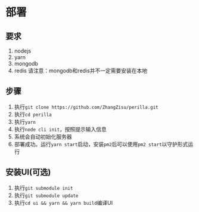 # 部署

## 要求
1. nodejs
2. yarn
3. mongodb
4. redis
请注意：mongodb和redis并不一定需要安装在本地

## 步骤
1. 执行`git clone https://github.com/ZhangZisu/perilla.git`
2. 执行`cd perilla`
3. 执行`yarn`
4. 执行`node cli init`，按照提示输入信息
5. 系统会自动初始化服务器
6. 部署成功。运行`yarn start`启动，安装`pm2`后可以使用`pm2 start`以守护形式运行

## 安装UI(可选)
1. 执行`git submodule init`
2. 执行`git submodule update`
3. 执行`cd ui && yarn && yarn build`编译UI